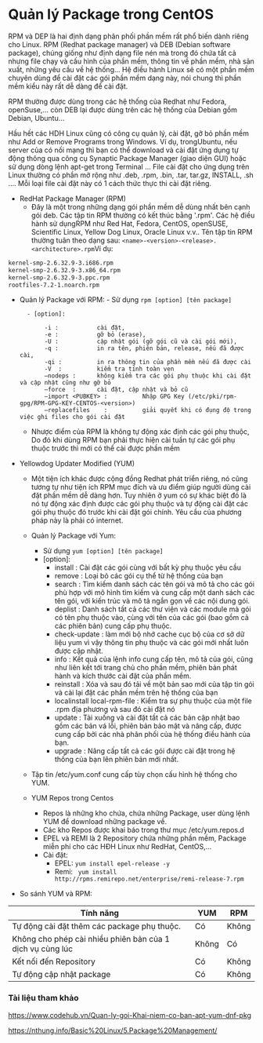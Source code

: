 
# Quản lý Package trong CentOS

RPM và DEP là hai định dạng phân phối phần mềm rất phổ biến dành riêng cho Linux. RPM (Redhat package manager) và DEB (Debian software package), chúng giống như định dạng file nén mà trong đó chứa tất cả nhưng file chạy và cấu hình của phần mềm, thông tin về phần mềm, nhà sản xuất, những yêu cầu về hệ thống… Hệ điều hành Linux sẽ có một phần mềm chuyên dùng để cài đặt các gói phần mềm dạng này, nói chung thì phần mềm kiểu này rất dễ dàng để cài đặt.

RPM thường được dùng trong các hệ thống của Redhat như Fedora, openSuse,… còn DEB lại được dùng trên các hệ thống của Debian gồm Debian, Ubuntu…

Hầu hết các HDH Linux cũng có công cụ quản lý, cài đặt, gỡ bỏ phần mềm như Add or Remove Programs trong Windows. Ví dụ, trongUbuntu, nếu server của có nối mạng thì bạn có thể download và cài đặt ứng dụng tự động thông qua công cụ Synaptic Package Manager (giao diện GUI) hoặc sử dụng dòng lệnh apt-get trong Terminal … File cài đặt cho ứng dụng trên Linux thường có phần mở rộng như .deb, .rpm, .bin, .tar, tar.gz, INSTALL, .sh …. Mỗi loại file cài đặt này có 1 cách thức thực thi cài đặt riêng.

- RedHat Package Manager (RPM)
	- Đây là một trong những dạng gói phần mềm dễ dùng nhất bên cạnh gói deb. Các tập tin RPM thường có kết thúc bằng '.rpm'. Các hệ điều hành sử dụngRPM như Red Hat, Fedora, CentOS, openSUSE, Scientific Linux, Yellow Dog Linux, Oracle Linux v.v..
Tên tập tin RPM thường tuân theo dạng sau:
`<name>-<version>-<release>.<architecture>.rpm​`
Ví dụ:
``` sh 
kernel-smp-2.6.32.9-3.i686.rpm
kernel-smp-2.6.32.9-3.x86_64.rpm
kernel-smp-2.6.32.9-3.ppc.rpm
rootfiles-7.2-1.noarch.rpm​
``` 
	
- Quản lý Package với RPM:
		- Sử dụng `rpm [option] [tên package]`
		
		- [option]:
			
			 -i :           cài đặt,
			 -e :           gỡ bỏ (erase),
			 -U :           cập nhật gói (gỡ gói cũ và cài gói mới),
			 -q :           in ra tên, phiên bản, release, nếu đã được cài,
			 -qi :          in ra thông tin của phần mềm nếu đã được cài
			 -V  :          kiểm tra tính toàn vẹn
			 –nodeps :      không kiểm tra các gói phụ thuộc khi cài đặt và cập nhật cũng như gỡ bỏ
			 –force  :      cài đặt, cập nhật và bỏ cũ
			 –import <PUBKEY> :          Nhập GPG Key (/etc/pki/rpm-gpg/RPM-GPG-KEY-CENTOS-<version>)
			 –replacefiles    :          giải quyết khi có đụng độ trong việc ghi files cho gói cài đặt
	- Nhược điểm của RPM là không tự động xác định các gói phụ thuộc, Do đó khi dùng RPM bạn phải thực hiện cài tuần tự các gói phụ thuộc trước thì mới có thể cài được phần mềm

- Yellowdog Updater Modified (YUM)
	- Một tiện ích khác được cộng đồng Redhat phát triển riêng, nó cũng tương tự như tiện ích RPM mục đích và ưu điểm giúp người dùng cài đặt phần mềm dễ dàng hơn. Tuy nhiên ở yum có sự khác biệt đó là nó tự động xác định được các gói phụ thuộc và tự động cài đặt các gói phụ thuộc đó trước khi cài đặt gói chính. Yêu cầu của phương pháp này là phải có internet.
	- Quản lý Package với Yum:
		- Sử dụng `yum [option] [tên package]`
		- [option]:
			- install : Cài đặt các gói cùng với bất kỳ phụ thuộc yêu cầu
    		- remove : Loại bỏ các gói cụ thể từ hệ thống của bạn
    		- search : Tìm kiếm danh sách các tên gói và mô tả cho các gói phù hợp với mô hình tìm kiếm và cung cấp một danh sách các tên gói, với kiến trúc và mô tả ngắn gọn về các nội dung gói.
    		- deplist : Danh sách tất cả các thư viện và các module mà gói có tên phụ thuộc vào, cùng với tên của các gói (bao gồm cả các phiên bản) cung cấp phụ thuộc.
    		- check-update : làm mới bộ nhớ cache cục bộ của cơ sở dữ liệu yum vì vậy thông tin phụ thuộc và các gói mới nhất luôn được cập nhật.
    		- info : Kết quả của lệnh info cung cấp tên, mô tả của gói, cũng như liên kết tới trang chủ cho phần mềm, phiên bản phát hành và kích thước cài đặt của phần mềm.
    		- reinstall : Xóa và sau đó tải về một bản sao mới của tập tin gói và cài lại đặt các phần mềm trên hệ thống của bạn
    		- localinstall local-rpm-file : Kiểm tra sự phụ thuộc của một file .rpm địa phương và sau đó cài đặt nó
    		- update : Tải xuống và cài đặt tất cả các bản cập nhật bao gồm các bản vá lỗi, phiên bản bảo mật và nâng cấp, được cung cấp bởi các nhà phân phối của hệ thống điều hành của bạn.
    		- upgrade : Nâng cấp tất cả các gói được cài đặt trong hệ thống của bạn lên phiên bản mới nhất.

    - Tập tin /etc/yum.conf cung cấp tùy chọn cấu hình hệ thống cho YUM.
    - YUM Repos trong Centos
    	- Repos là những kho chứa, chứa những Package, user dùng lệnh YUM để download những package về.
    	- Các kho Repos được khai báo trong thư mục /etc/yum.repos.d
    	- EPEL và REMI là 2 Repository chứa những phần mềm, Package miễn phí cho các HĐH Linux như RedHat, CentOS,...
		- Cài đặt:
			- EPEL:
				`yum install epel-release -y`
			- Remi:
				` yum install http://rpms.remirepo.net/enterprise/remi-release-7.rpm`



- So sánh YUM và RPM:

|Tính năng|YUM|RPM|
|-|-|-|
|Tự động cài đặt thêm các package phụ thuộc.|Có|Không|
|Không cho phép cài nhiều phiên bản của 1 dịch vụ cùng lúc|Không |Có|
|Kết nối đến Repository|Có|Không|
|Tự động cập nhật package|Có |Không|


### Tài liệu tham khảo

https://www.codehub.vn/Quan-ly-goi-Khai-niem-co-ban-apt-yum-dnf-pkg

https://nthung.info/Basic%20Linux/5.Package%20Management/



